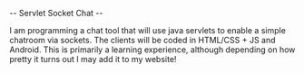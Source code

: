 -- Servlet Socket Chat --

I am programming a chat tool that will use java servlets to enable a simple chatroom via sockets. 
The clients will be coded in HTML/CSS + JS and Android.
This is primarily a learning experience, although depending on how pretty it turns out I may add it to my website!
